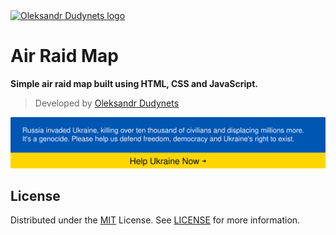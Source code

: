 <a href="https://github.com/dudynets/Air-Raid-Map">
  <img src="https://dudynets.dev/assets/extra/favicon.png" alt="Oleksandr Dudynets logo" width="128"/>
</a>

# Air Raid Map

<p><strong>Simple air raid map built using HTML, CSS and JavaScript.</strong></p>

> Developed by [Oleksandr Dudynets](https://dudynets.me)

[![SWUbanner](https://raw.githubusercontent.com/vshymanskyy/StandWithUkraine/main/banner2-direct.svg)](https://vshymanskyy.github.io/StandWithUkraine)

## License

Distributed under the [MIT](https://choosealicense.com/licenses/mit/) License.
See [LICENSE](https://github.com/dudynets/Air-Raid-Map/blob/main/LICENSE) for more information.
